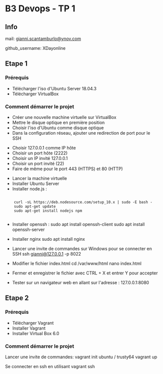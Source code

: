 # B3 Devops - TP 1
## Info
mail: gianni.scantamburlo@ynov.com

github_username: XDayonline

## Etape 1

### Prérequis

- Télécharger l'iso d'Ubuntu Server 18.04.3
- Télécharger VirtualBox

### Comment démarrer le projet

- Créer une nouvelle machine virtuelle sur VirtualBox
- Mettre le disque optique en première position
- Choisir l'iso d'Ubuntu comme disque optique
- Dans la configuration réseau, ajouter une redirection de port pour le SSH
* Choisir 127.0.0.1 comme IP hôte
* Choisir un port hôte (2222)
* Choisir un IP invité 127.0.0.1
* Choisir un port invité (22)
* Faire de même pour le port 443 (HTTPS) et 80 (HTTP)

- Lancer la machine virtuelle
- Installer Ubuntu Server
- Installer node.js :
```

    curl -sL https://deb.nodesource.com/setup_10.x | sudo -E bash -
    sudo apt-get update
    sudo apt-get install nodejs npm
    
```
- Installer openssh :
    sudo apt install openssh-client
    sudo apt install openssh-server

- Installer nginx
    sudo apt install nginx

- Lancer une invite de commandes sur Windows pour se connecter en SSH
    ssh gianni@127.0.0.1 -p 8022

- Modifier le fichier index.html
    cd /var/www/html
    nano index.html

- Fermer et enregistrer le fichier avec CTRL + X et entrer Y pour accepter

- Tester sur un navigateur web en allant sur l'adresse : 127.0.0.1:8080

## Etape 2

### Prérequis

- Télécharger Vagrant
- Installer Vagrant
- Installer Virtual Box 6.0

### Comment démarrer le projet

Lancer une invite de commandes:
  vagrant init ubuntu / trusty64
  vagrant up
  
Se connecter en ssh en utilisant
  vagrant ssh

